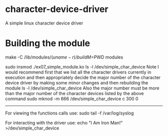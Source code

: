 # character-device-driver
A simple linux character device driver
# Building the module
make -C /lib/modules/$(uname -r)/build M=$PWD modules


sudo insmod ./ex07_simple_module.ko
ls -l /dev/simple_char_device 
Note I would recommend first that we list all the character drivers currently in execution and
then appropriately decide the major number of the character device driver by making some minor changes and then rebuilding the module
ls -l /dev/simple_char_device 
Also the major number must be more than the major number of the character devices listed by the above command
sudo mknod -m 666 /dev/simple_char_device c 300 0
_____________
For viewing the functions calls use:
 sudo tail -f /var/log/syslog

For interacting with the driver use:
echo "I Am Iron Man!" >/dev/simple_char_device
